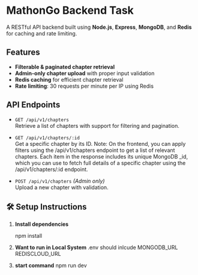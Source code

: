 # MathonGo Backend Task

A RESTful API backend built using **Node.js**, **Express**, **MongoDB**, and **Redis** for caching and rate limiting.

## Features

-  **Filterable & paginated chapter retrieval**
-  **Admin-only chapter upload** with proper input validation
-  **Redis caching** for efficient chapter retrieval
-  **Rate limiting**: 30 requests per minute per IP using Redis

## API Endpoints

- `GET /api/v1/chapters`  
  Retrieve a list of chapters with support for filtering and pagination.

- `GET /api/v1/chapters/:id`  
  Get a specific chapter by its ID.
  Note: On the frontend, you can apply filters using the /api/v1/chapters endpoint to get a list of relevant chapters. Each item in the response includes its unique MongoDB _id, which you can use to fetch full details of a specific chapter using the /api/v1/chapters/:id endpoint.

- `POST /api/v1/chapters` *(Admin only)*  
  Upload a new chapter with validation.

## 🛠️ Setup Instructions

1. **Install dependencies**  
   
   npm install

2. **Want to run in Local System** 
   .env should inlcude
     MONGODB_URL
     REDISCLOUD_URL

3. **start command**
    npm run dev 
